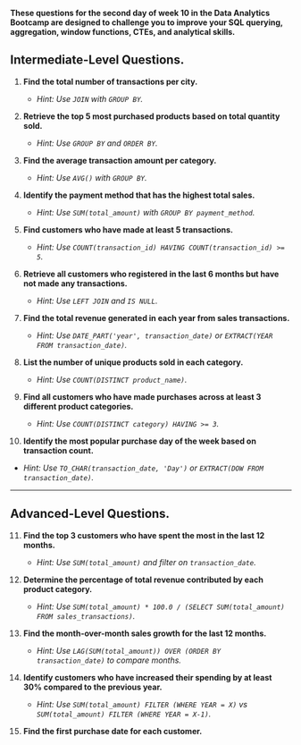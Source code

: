 **These questions for the second day of week 10 in the Data Analytics Bootcamp are designed to challenge you to improve your SQL querying, aggregation, window functions, CTEs, and analytical skills.**
##  **Intermediate-Level Questions.**

1. **Find the total number of transactions per city.**  
   - *Hint: Use `JOIN` with `GROUP BY`.*

2. **Retrieve the top 5 most purchased products based on total quantity sold.**  
   - *Hint: Use `GROUP BY` and `ORDER BY`.*

3. **Find the average transaction amount per category.**  
   - *Hint: Use `AVG()` with `GROUP BY`.*

4. **Identify the payment method that has the highest total sales.**  
   - *Hint: Use `SUM(total_amount)` with `GROUP BY payment_method`.*

5. **Find customers who have made at least 5 transactions.**  
   - *Hint: Use `COUNT(transaction_id) HAVING COUNT(transaction_id) >= 5`.*

6. **Retrieve all customers who registered in the last 6 months but have not made any transactions.**  
   - *Hint: Use `LEFT JOIN` and `IS NULL`.*

7. **Find the total revenue generated in each year from sales transactions.**  
   - *Hint: Use `DATE_PART('year', transaction_date)` or `EXTRACT(YEAR FROM transaction_date)`.*

8. **List the number of unique products sold in each category.**  
   - *Hint: Use `COUNT(DISTINCT product_name)`.*

9. **Find all customers who have made purchases across at least 3 different product categories.**  
   - *Hint: Use `COUNT(DISTINCT category) HAVING >= 3`.*

10. **Identify the most popular purchase day of the week based on transaction count.**  
   - *Hint: Use `TO_CHAR(transaction_date, 'Day')` or `EXTRACT(DOW FROM transaction_date)`.*

---

##  **Advanced-Level Questions.**

11. **Find the top 3 customers who have spent the most in the last 12 months.**  
    - *Hint: Use `SUM(total_amount)` and filter on `transaction_date`.*

12. **Determine the percentage of total revenue contributed by each product category.**  
    - *Hint: Use `SUM(total_amount) * 100.0 / (SELECT SUM(total_amount) FROM sales_transactions)`.*

13. **Find the month-over-month sales growth for the last 12 months.**  
    - *Hint: Use `LAG(SUM(total_amount)) OVER (ORDER BY transaction_date)` to compare months.*

14. **Identify customers who have increased their spending by at least 30% compared to the previous year.**  
    - *Hint: Use `SUM(total_amount) FILTER (WHERE YEAR = X)` vs `SUM(total_amount) FILTER (WHERE YEAR = X-1)`.*

15. **Find the first purchase date for each customer.**